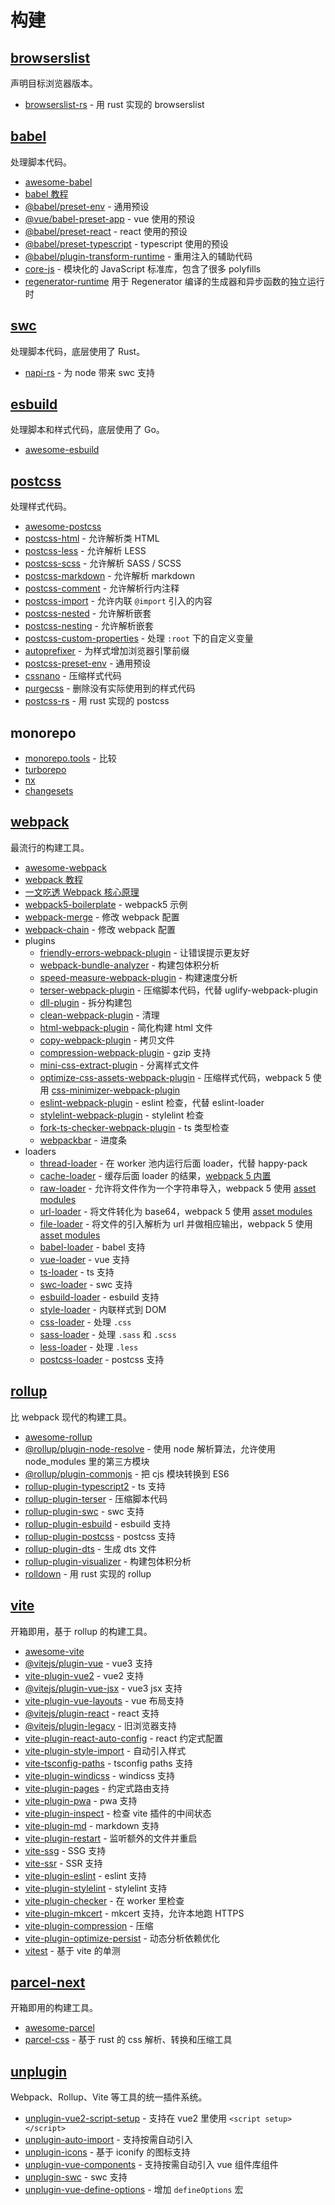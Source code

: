 # 构建

## [browserslist](https://github.com/browserslist/browserslist)

声明目标浏览器版本。

- [browserslist-rs](https://github.com/g-plane/browserslist-rs) - 用 rust 实现的 browserslist

## [babel](https://babeljs.io/)

处理脚本代码。

- [awesome-babel](https://github.com/babel/awesome-babel)
- [babel 教程](https://www.jiangruitao.com/docs/babel/)
- [@babel/preset-env](https://babeljs.io/docs/en/babel-preset-env) - 通用预设
- [@vue/babel-preset-app](https://github.com/vuejs/vue-cli/tree/dev/packages/%40vue/babel-preset-app) - vue 使用的预设
- [@babel/preset-react](https://babeljs.io/docs/en/babel-preset-react) - react 使用的预设
- [@babel/preset-typescript](https://babeljs.io/docs/en/babel-preset-typescript) - typescript 使用的预设
- [@babel/plugin-transform-runtime](https://babeljs.io/docs/en/babel-plugin-transform-runtime) - 重用注入的辅助代码
- [core-js](https://github.com/zloirock/core-js) - 模块化的 JavaScript 标准库，包含了很多 polyfills
- [regenerator-runtime](https://github.com/facebook/regenerator/tree/main/packages/runtime) 用于 Regenerator 编译的生成器和异步函数的独立运行时

## [swc](https://swc.rs/)

处理脚本代码，底层使用了 Rust。

- [napi-rs](https://napi.rs/) - 为 node 带来 swc 支持

## [esbuild](https://esbuild.github.io/)

处理脚本和样式代码，底层使用了 Go。

- [awesome-esbuild](https://github.com/egoist/awesome-esbuild)

## [postcss](https://postcss.org/)

处理样式代码。

- [awesome-postcss](https://github.com/jdrgomes/awesome-postcss)
- [postcss-html](https://github.com/ota-meshi/postcss-html) - 允许解析类 HTML
- [postcss-less](https://github.com/shellscape/postcss-less) - 允许解析 LESS
- [postcss-scss](https://github.com/postcss/postcss-scss) - 允许解析 SASS / SCSS
- [postcss-markdown](https://github.com/ota-meshi/postcss-markdown) - 允许解析 markdown
- [postcss-comment](https://github.com/zoubin/postcss-comment) - 允许解析行内注释
- [postcss-import](https://github.com/postcss/postcss-import) - 允许内联 `@import` 引入的内容
- [postcss-nested](https://github.com/postcss/postcss-nested) - 允许解析嵌套
- [postcss-nesting](https://github.com/csstools/postcss-plugins/tree/main/plugins/postcss-nesting) - 允许解析嵌套
- [postcss-custom-properties](https://github.com/postcss/postcss-custom-properties) - 处理 `:root` 下的自定义变量
- [autoprefixer](https://github.com/postcss/autoprefixer) - 为样式增加浏览器引擎前缀
- [postcss-preset-env](https://github.com/csstools/postcss-preset-env) - 通用预设
- [cssnano](https://cssnano.co/) - 压缩样式代码
- [purgecss](https://purgecss.com/) - 删除没有实际使用到的样式代码
- [postcss-rs](https://github.com/justjavac/postcss-rs) - 用 rust 实现的 postcss

## monorepo

- [monorepo.tools](https://monorepo.tools/) - 比较
- [turborepo](https://turborepo.org/)
- [nx](https://nx.dev/)
- [changesets](https://github.com/atlassian/changesets)

## [webpack](https://webpack.js.org/)

最流行的构建工具。

- [awesome-webpack](https://github.com/webpack-contrib/awesome-webpack)
- [webpack 教程](https://www.jiangruitao.com/webpack/)
- [一文吃透 Webpack 核心原理](https://xie.infoq.cn/article/ddca4caa394241447fa0aa3c0)
- [webpack5-boilerplate](https://github.com/taniarascia/webpack-boilerplate) - webpack5 示例
- [webpack-merge](https://github.com/survivejs/webpack-merge) - 修改 webpack 配置
- [webpack-chain](https://github.com/neutrinojs/webpack-chain) - 修改 webpack 配置
- plugins
  - [friendly-errors-webpack-plugin](https://github.com/sodatea/friendly-errors-webpack-plugin) - 让错误提示更友好
  - [webpack-bundle-analyzer](https://github.com/webpack-contrib/webpack-bundle-analyzer) - 构建包体积分析
  - [speed-measure-webpack-plugin](https://github.com/stephencookdev/speed-measure-webpack-plugin) - 构建速度分析
  - [terser-webpack-plugin](https://github.com/webpack-contrib/terser-webpack-plugin/) - 压缩脚本代码，代替 uglify-webpack-plugin
  - [dll-plugin](https://webpack.js.org/plugins/dll-plugin/) - 拆分构建包
  - [clean-webpack-plugin](https://github.com/johnagan/clean-webpack-plugin) - 清理
  - [html-webpack-plugin](https://github.com/jantimon/html-webpack-plugin) - 简化构建 html 文件
  - [copy-webpack-plugin](https://github.com/webpack-contrib/copy-webpack-plugin) - 拷贝文件
  - [compression-webpack-plugin](https://github.com/webpack-contrib/compression-webpack-plugin) - gzip 支持
  - [mini-css-extract-plugin](https://github.com/webpack-contrib/mini-css-extract-plugin) - 分离样式文件
  - [optimize-css-assets-webpack-plugin](https://github.com/NMFR/optimize-css-assets-webpack-plugin) - 压缩样式代码，webpack 5 使用 [css-minimizer-webpack-plugin](https://github.com/webpack-contrib/css-minimizer-webpack-plugin)
  - [eslint-webpack-plugin](https://github.com/webpack-contrib/eslint-webpack-plugin) - eslint 检查，代替 eslint-loader
  - [stylelint-webpack-plugin](https://github.com/webpack-contrib/stylelint-webpack-plugin) - stylelint 检查
  - [fork-ts-checker-webpack-plugin](https://github.com/TypeStrong/fork-ts-checker-webpack-plugin) - ts 类型检查
  - [webpackbar](https://github.com/unjs/webpackbar) - 进度条
- loaders
  - [thread-loader](https://github.com/webpack-contrib/thread-loader) - 在 worker 池内运行后面 loader，代替 happy-pack
  - [cache-loader](https://github.com/webpack-contrib/cache-loader) - 缓存后面 loader 的结果，[webpack 5 内置](https://webpack.js.org/configuration/cache/#cache)
  - [raw-loader](https://github.com/webpack-contrib/raw-loader) - 允许将文件作为一个字符串导入，webpack 5 使用 [asset modules](https://webpack.js.org/guides/asset-modules/)
  - [url-loader](https://github.com/webpack-contrib/url-loader) - 将文件转化为 base64，webpack 5 使用 [asset modules](https://webpack.js.org/guides/asset-modules/)
  - [file-loader](https://github.com/webpack-contrib/file-loader) - 将文件的引入解析为 url 并做相应输出，webpack 5 使用 [asset modules](https://webpack.js.org/guides/asset-modules/)
  - [babel-loader](https://github.com/babel/babel-loader) - babel 支持
  - [vue-loader](https://vue-loader.vuejs.org/) - vue 支持
  - [ts-loader](https://github.com/TypeStrong/ts-loader) - ts 支持
  - [swc-loader](https://github.com/swc-project/swc-loader) - swc 支持
  - [esbuild-loader](https://github.com/privatenumber/esbuild-loader) - esbuild 支持
  - [style-loader](https://github.com/webpack-contrib/style-loader) - 内联样式到 DOM
  - [css-loader](https://github.com/webpack-contrib/css-loader) - 处理 `.css`
  - [sass-loader](https://github.com/webpack-contrib/sass-loader) - 处理 `.sass` 和 `.scss`
  - [less-loader](https://github.com/webpack-contrib/less-loader) - 处理 `.less`
  - [postcss-loader](https://github.com/webpack-contrib/less-loader) - postcss 支持

## [rollup](https://rollupjs.org/guide/zh/)

比 webpack 现代的构建工具。

- [awesome-rollup](https://github.com/rollup/awesome)
- [@rollup/plugin-node-resolve](https://github.com/rollup/plugins/tree/master/packages/node-resolve) - 使用 node 解析算法，允许使用 node_modules 里的第三方模块
- [@rollup/plugin-commonjs](https://github.com/rollup/plugins/tree/master/packages/commonjs) - 把 cjs 模块转换到 ES6
- [rollup-plugin-typescript2](https://github.com/ezolenko/rollup-plugin-typescript2) - ts 支持
- [rollup-plugin-terser](https://github.com/TrySound/rollup-plugin-terser) - 压缩脚本代码
- [rollup-plugin-swc](https://github.com/mentaljam/rollup-plugin-swc) - swc 支持
- [rollup-plugin-esbuild](https://github.com/egoist/rollup-plugin-esbuild) - esbuild 支持
- [rollup-plugin-postcss](https://github.com/egoist/rollup-plugin-postcss) - postcss 支持
- [rollup-plugin-dts](https://github.com/Swatinem/rollup-plugin-dts) - 生成 dts 文件
- [rollup-plugin-visualizer](https://github.com/btd/rollup-plugin-visualizer) - 构建包体积分析
- [rolldown](https://github.com/rolldown-rs/rolldown) - 用 rust 实现的 rollup

## [vite](https://github.com/vitejs/vite)

开箱即用，基于 rollup 的构建工具。

- [awesome-vite](https://github.com/vitejs/awesome-vite)
- [@vitejs/plugin-vue](https://github.com/vitejs/vite/tree/main/packages/plugin-vue) - vue3 支持
- [vite-plugin-vue2](https://github.com/underfin/vite-plugin-vue2) - vue2 支持
- [@vitejs/plugin-vue-jsx](https://github.com/vitejs/vite/tree/main/packages/plugin-vue-jsx) - vue3 jsx 支持
- [vite-plugin-vue-layouts](https://github.com/JohnCampionJr/vite-plugin-vue-layouts) - vue 布局支持
- [@vitejs/plugin-react](https://github.com/vitejs/vite/tree/main/packages/plugin-react) - react 支持
- [@vitejs/plugin-legacy](https://github.com/vitejs/vite/tree/main/packages/plugin-legacy) - 旧浏览器支持
- [vite-plugin-react-auto-config](https://github.com/spark-build/vite-plugin-react-auto-config) - react 约定式配置
- [vite-plugin-style-import](https://github.com/anncwb/vite-plugin-style-import) - 自动引入样式
- [vite-tsconfig-paths](https://github.com/aleclarson/vite-tsconfig-paths) - tsconfig paths 支持
- [vite-plugin-windicss](https://github.com/windicss/vite-plugin-windicss) - windicss 支持
- [vite-plugin-pages](https://github.com/hannoeru/vite-plugin-pages) - 约定式路由支持
- [vite-plugin-pwa](https://github.com/antfu/vite-plugin-pwa) - pwa 支持
- [vite-plugin-inspect](https://github.com/antfu/vite-plugin-inspect) - 检查 vite 插件的中间状态
- [vite-plugin-md](https://github.com/antfu/vite-plugin-md) - markdown 支持
- [vite-plugin-restart](https://github.com/antfu/vite-plugin-restart) - 监听额外的文件并重启
- [vite-ssg](https://github.com/antfu/vite-ssg) - SSG 支持
- [vite-ssr](https://github.com/frandiox/vite-ssr) - SSR 支持
- [vite-plugin-eslint](https://github.com/gxmari007/vite-plugin-eslint) - eslint 支持
- [vite-plugin-stylelint](https://github.com/ModyQyW/vite-plugin-stylelint) - stylelint 支持
- [vite-plugin-checker](https://github.com/fi3ework/vite-plugin-checker) - 在 worker 里检查
- [vite-plugin-mkcert](https://github.com/liuweiGL/vite-plugin-mkcert) - mkcert 支持，允许本地跑 HTTPS
- [vite-plugin-compression](https://github.com/anncwb/vite-plugin-compression) - 压缩
- [vite-plugin-optimize-persist](https://github.com/antfu/vite-plugin-optimize-persist) - 动态分析依赖优化
- [vitest](https://github.com/vitest-dev/vitest) - 基于 vite 的单测

## [parcel-next](https://parceljs.org/)

开箱即用的构建工具。

- [awesome-parcel](https://github.com/parcel-bundler/awesome-parcel)
- [parcel-css](https://github.com/parcel-bundler/parcel-css) - 基于 rust 的 css 解析、转换和压缩工具

## [unplugin](https://github.com/unjs/unplugin)

Webpack、Rollup、Vite 等工具的统一插件系统。

- [unplugin-vue2-script-setup](https://github.com/antfu/unplugin-vue2-script-setup) - 支持在 vue2 里使用 `<script setup></script>`
- [unplugin-auto-import](https://github.com/antfu/unplugin-auto-import) - 支持按需自动引入
- [unplugin-icons](https://github.com/antfu/unplugin-icons) - 基于 iconify 的图标支持
- [unplugin-vue-components](https://github.com/antfu/unplugin-vue-components) - 支持按需自动引入 vue 组件库组件
- [unplugin-swc](https://github.com/egoist/unplugin-swc) - swc 支持
- [unplugin-vue-define-options](https://github.com/sxzz/unplugin-vue-define-options) - 增加 `defineOptions` 宏
